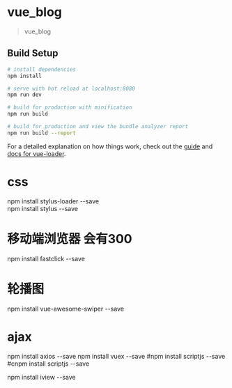 # vue_blog

> vue_blog

## Build Setup

``` bash
# install dependencies
npm install

# serve with hot reload at localhost:8080
npm run dev

# build for production with minification
npm run build

# build for production and view the bundle analyzer report
npm run build --report
```

For a detailed explanation on how things work, check out the [guide](http://vuejs-templates.github.io/webpack/) and [docs for vue-loader](http://vuejs.github.io/vue-loader).

# css
npm install stylus-loader --save     
npm install stylus --save  
# 移动端浏览器 会有300  
npm install fastclick --save
# 轮播图   
npm install vue-awesome-swiper --save
# ajax
npm install axios --save
npm install vuex --save
#npm install scriptjs --save
#cnpm install scriptjs --save

npm install iview --save
